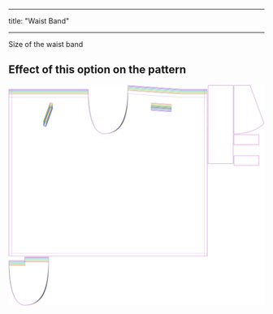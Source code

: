 ***

title: "Waist Band"

***

Size of the waist band

## Effect of this option on the pattern

![This image shows the effect of this option by superimposing several variants that have a different value for this option](waralee_waistbandwidth_sample.svg "Effect of this option on the pattern")
